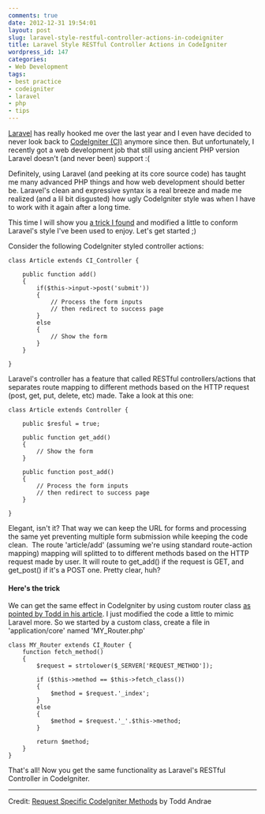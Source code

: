 ```yaml
---
comments: true
date: 2012-12-31 19:54:01
layout: post
slug: laravel-style-restful-controller-actions-in-codeigniter
title: Laravel Style RESTful Controller Actions in CodeIgniter
wordpress_id: 147
categories:
- Web Development
tags:
- best practice
- codeigniter
- laravel
- php
- tips
---
```


[Laravel](http://laravel.com) has really hooked me over the last year and I even have decided to never look back to [CodeIgniter (CI)](http://codeigniter.com) anymore since then. But unfortunately, I recently got a web development job that still using ancient PHP version Laravel doesn't (and never been) support :(

Definitely, using Laravel (and peeking at its core source code) has taught me many advanced PHP things and how web development should better be. Laravel's clean and expressive syntax is a real breeze and made me realized (and a lil bit disgusted) how ugly CodeIgniter style was when I have to work with it again after a long time.

This time I will show you [a trick I found](http://www.toddandrae.com/?p=95) and modified a little to conform Laravel's style I've been used to enjoy. Let's get started ;)

<!-- more -->

Consider the following CodeIgniter styled controller actions:

    
    class Article extends CI_Controller {
    
    	public function add()
    	{
    		if($this->input->post('submit'))
    		{
    			// Process the form inputs
    			// then redirect to success page
    		}
    		else
    		{
    			// Show the form
    		}
    	}
    
    }


Laravel's controller has a feature that called RESTful controllers/actions that separates route mapping to different methods based on the HTTP request (post, get, put, delete, etc) made. Take a look at this one:

    
    class Article extends Controller {
    
    	public $resful = true;
    
    	public function get_add()
    	{
    		// Show the form
    	}
    
    	public function post_add()
    	{
    		// Process the form inputs
    		// then redirect to success page
    	}
    
    }


Elegant, isn't it? That way we can keep the URL for forms and processing the same yet preventing multiple form submission while keeping the code clean.  The route 'article/add' (assuming we're using standard route-action mapping) mapping will splitted to to different methods based on the HTTP request made by user. It will route to get_add() if the request is GET, and get_post() if it's a POST one. Pretty clear, huh?


#### Here's the trick


We can get the same effect in CodeIgniter by using custom router class [as pointed by Todd in his article](http://www.toddandrae.com/?p=95). I just modified the code a little to mimic Laravel more. So we started by a custom class, create a file in 'application/core' named 'MY_Router.php'

    
    class MY_Router extends CI_Router {
    	function fetch_method()
    	{
    		$request = strtolower($_SERVER['REQUEST_METHOD']);
    
    		if ($this->method == $this->fetch_class()) 
    		{
    			$method = $request.'_index';
    		} 
    		else 
    		{
    			$method = $request.'_'.$this->method;
    		}
    
    		return $method;
    	}
    }


That's all! Now you get the same functionality as Laravel's RESTful Controller in CodeIgniter.



---

Credit: [Request Specific CodeIgniter Methods](http://www.toddandrae.com/?p=95) by Todd Andrae
